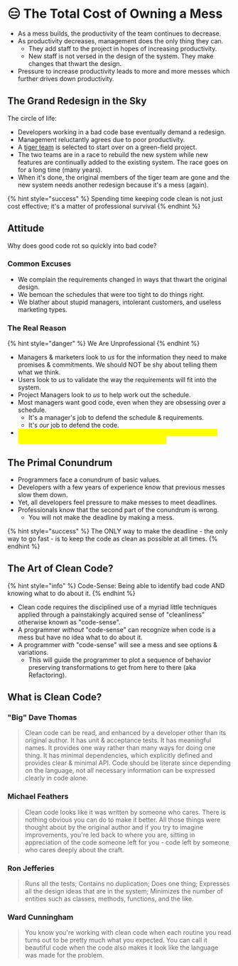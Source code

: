 # 😑 The Total Cost of Owning a Mess

* As a mess builds, the productivity of the team continues to decrease.
* As productivity decreases, management does the only thing they can.
  * They add staff to the project in hopes of increasing productivity.
  * New staff is not versed in the design of the system. They make changes that thwart the design.
* Pressure to increase productivity leads to more and more messes which further drives down productivity.

## The Grand Redesign in the Sky

The circle of life:

* Developers working in a bad code base eventually demand a redesign.
* Management reluctantly agrees due to poor productivity.
* A [tiger team](https://en.wikipedia.org/wiki/Tiger\_team) is selected to start over on a green-field project.
* The two teams are in a race to rebuild the new system while new features are continually added to the existing system. The race goes on for a long time (many years).
* When it's done, the original members of the tiger team are gone and the new system needs another redesign because it's a mess (again).

{% hint style="success" %}
Spending time keeping code clean is not just cost effective; it's a matter of professional survival
{% endhint %}

## Attitude

Why does good code rot so quickly into bad code?

### Common Excuses

* We complain the requirements changed in ways that thwart the original design.
* We bemoan the schedules that were too tight to do things right.
* We blather about stupid managers, intolerant customers, and useless marketing types.

### The Real Reason

{% hint style="danger" %}
We Are Unprofessional
{% endhint %}

* Managers & marketers look to _us_ for the information they need to make promises & commitments. We should NOT be shy about telling them what we think.
* Users look to _us_ to validate the way the requirements will fit into the system.
* Project Managers look to _us_ to help work out the schedule.
* Most managers want good code, even when they are obsessing over a schedule.
  * It's a manager's job to defend the schedule & requirements.
  * It's _our_ job to defend the code.
* <mark style="color:yellow;">It is unprofessional for programmers to bend to the will of managers who don't understand the risks of making messes.</mark>

## The Primal Conundrum

* Programmers face a conundrum of basic values.
* Developers with a few years of experience know that previous messes slow them down.
* Yet, all developers feel pressure to make messes to meet deadlines.
* Professionals know that the second part of the conundrum is wrong.
  * You will not make the deadline by making a mess.

{% hint style="success" %}
The ONLY way to make the deadline - the only way to go fast - is to keep the code as clean as possible at all times.
{% endhint %}

## The Art of Clean Code?

{% hint style="info" %}
Code-Sense: Being able to identify bad code AND knowing what to do about it.
{% endhint %}

* Clean code requires the disciplined use of a myriad little techniques applied through a painstakingly acquired sense of "cleanliness" otherwise known as "code-sense".
* A programmer _without_ "code-sense" can recognize when code is a mess but have no idea what to do about it.
* A programmer _with_ "code-sense" will see a mess and see options & variations.
  * This will guide the programmer to plot a sequence of behavior preserving transformations to get from here to there (aka Refactoring).

## What is Clean Code?

### "Big" Dave Thomas

> Clean code can be read, and enhanced by a developer other than its original author. It has unit & acceptance tests. It has meaningful names. It provides one way rather than many ways for doing one thing. It has minimal dependencies, which explicitly defined and provides clear & minimal API. Code should be literate since depending on the language, not all necessary information can be expressed clearly in code alone.

### Michael Feathers

> Clean code looks like it was written by someone who cares. There is nothing obvious you can do to make it better. All those things were thought about by the original author and if you try to imagine improvements, you're led back to where you are, sitting in appreciation of the code someone left for you - code left by someone who cares deeply about the craft.

### Ron Jefferies

> Runs all the tests; Contains no duplication; Does one thing; Expresses all the design ideas that are in the system; Minimizes the number of entities such as classes, methods, functions, and the like.

### Ward Cunningham

> You know you're working with clean code when each routine you read turns out to be pretty much what you expected. You can call it beautiful code when the code also makes it look like the language was made for the problem.
